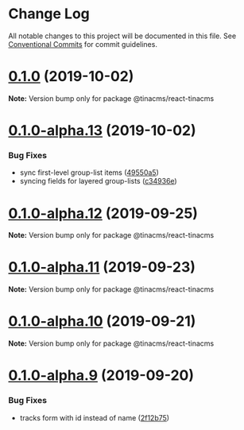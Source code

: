 # Change Log

All notable changes to this project will be documented in this file.
See [Conventional Commits](https://conventionalcommits.org) for commit guidelines.

# [0.1.0](https://github.com/tinacms/tinacms/compare/@tinacms/react-tinacms@0.1.0-alpha.13...@tinacms/react-tinacms@0.1.0) (2019-10-02)

**Note:** Version bump only for package @tinacms/react-tinacms





# [0.1.0-alpha.13](https://github.com/tinacms/tinacms/compare/@tinacms/react-tinacms@0.1.0-alpha.12...@tinacms/react-tinacms@0.1.0-alpha.13) (2019-10-02)


### Bug Fixes

* sync first-level group-list items ([49550a5](https://github.com/tinacms/tinacms/commit/49550a5))
* syncing fields for layered group-lists ([c34936e](https://github.com/tinacms/tinacms/commit/c34936e))





# [0.1.0-alpha.12](https://github.com/tinacms/tinacms/compare/@tinacms/react-tinacms@0.1.0-alpha.11...@tinacms/react-tinacms@0.1.0-alpha.12) (2019-09-25)

**Note:** Version bump only for package @tinacms/react-tinacms





# [0.1.0-alpha.11](https://github.com/tinacms/tinacms/compare/@tinacms/react-tinacms@0.1.0-alpha.10...@tinacms/react-tinacms@0.1.0-alpha.11) (2019-09-23)

**Note:** Version bump only for package @tinacms/react-tinacms





# [0.1.0-alpha.10](https://github.com/tinacms/tinacms/compare/@tinacms/react-tinacms@0.1.0-alpha.9...@tinacms/react-tinacms@0.1.0-alpha.10) (2019-09-21)

**Note:** Version bump only for package @tinacms/react-tinacms





# [0.1.0-alpha.9](https://github.com/tinacms/tinacms/compare/@tinacms/react-tinacms@0.1.0-alpha.8...@tinacms/react-tinacms@0.1.0-alpha.9) (2019-09-20)


### Bug Fixes

* tracks form with id instead of name ([2f12b75](https://github.com/tinacms/tinacms/commit/2f12b75))
